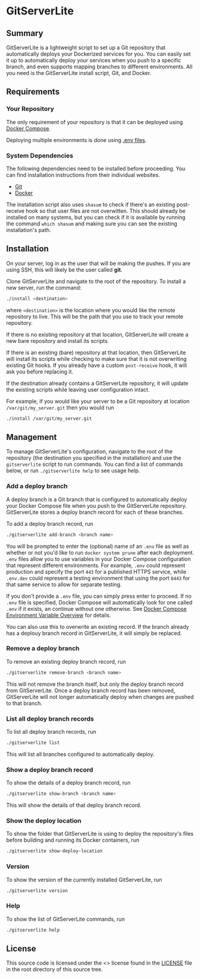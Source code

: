 # GitServerLite

## Summary

GitServerLite is a lightweight script to set up a Git repository that automatically deploys your Dockerized services for you. You can easily set it up to automatically deploy your services when you push to a specific branch, and even supports mapping branches to different environments. All you need is the GitServerLite install script, Git, and Docker.

## Requirements

### Your Repository

The only requirement of your repository is that it can be deployed using [Docker Compose](https://docs.docker.com/compose/).

Deploying multiple environments is done using [.env files](https://docs.docker.com/compose/).

### System Dependencies

The following dependencies need to be installed before proceeding. You can find installation instructions from their individual websites.

- [Git](https://git-scm.com/book/en/v2/Getting-Started-Installing-Git)
- [Docker](https://docs.docker.com/engine/install/debian/)

The installation script also uses `shasum` to check if there's an existing post-receive hook so that user files are not overwitten. This should already be installed on many systems, but you can check if it is available by running the command `which shasum` and making sure you can see the existing installation's path.

## Installation

On your server, log in as the user that will be making the pushes. If you are using SSH, this will likely be the user called **git**.

Clone GitServerLite and navigate to the root of the repository. To install a new server, run the command:

```bash
./install <destination>
```
where `<destination>` is the location where you would like the remote repository to live. This will be the path that you use to track your remote repository.

If there is no existing repository at that location, GitServerLite will create a new bare repository and install its scripts.

If there is an existing (bare) repository at that location, then GitServerLite will install its scripts while checking to make sure that it is not overwriting existing Git hooks. If you already have a custom `post-receive` hook, it will ask you before replacing it.

If the destination already contains a GitServerLite repository, it will update the existing scripts while leaving user configuration intact.

For example, if you would like your server to be a Git repository at location `/var/git/my_server.git` then you would run
```bash
./install /var/git/my_server.git
```

## Management

To manage GitServerLite's configuration, navigate to the root of the repository (the destination you specified in the installation) and use the `gitserverlite` script to run commands. You can find a list of commands below, or run `./gitserverlite help` to see usage help.

### Add a deploy branch

A deploy branch is a Git branch that is configured to automatically deploy your Docker Compose file when you push to the GitServerLite repository. GitServerLite stores a deploy branch record for each of these branches.

To add a deploy branch record, run
```bash
./gitserverlite add-branch <branch name>
```

You will be prompted to enter the (optional) name of an `.env` file as well as whether or not you'd like to run `docker system prune` after each deployment. `.env` files allow you to use variables in your Docker Compose configuration that represent different environments. For example, `.env` could represent production and specify the port `443` for a published HTTPS service, while `.env.dev` could represent a testing environment that using the port `8443` for that same service to allow for separate testing.

If you don't provide a `.env` file, you can simply press enter to proceed. If no `.env` file is specified, Docker Compose will automatically look for one called `.env` if it exists, an continue without one otherwise. See [Docker Compose Environment Variable Overview](https://docs.docker.com/compose/environment-variables/) for details.

You can also use this to overwrite an existing record. If the branch already has a deplouy branch record in GitServerLite, it will simply be replaced.

### Remove a deploy branch

To remove an existing deploy branch record, run
```bash
./gitserverlite remove-branch <branch name>
```

This will not remove the branch itself, but only the deploy branch record from GitServerLite. Once a deploy branch record has been removed, GitServerLite will not longer automatically deploy when changes are pushed to that branch.

### List all deploy branch records

To list all deploy branch records, run
```bash
./gitserverlite list
```

This will list all branches configured to automatically deploy.

### Show a deploy branch record

To show the details of a deploy branch record, run
```bash
./gitserverlite show-branch <branch name>
```

This will show the details of that deploy branch record.

### Show the deploy location

To show the folder that GitServerLite is using to deploy the repository's files before building and running its Docker containers, run
```bash
./gitserverlite show-deploy-location
```

### Version

To show the version of the currently installed GitServerLite, run
```bash
./gitserverlite version
```

### Help

To show the list of GitServerLite commands, run
```bash
./gitserverlite help
```

## License

This source code is licensed under the <> license found in the [LICENSE](LICENSE.txt) file in the root directory of this source tree.